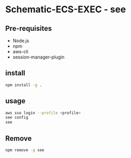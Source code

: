 # Schematic-ECS-EXEC - see

## Pre-requisites

- Node.js
- npm
- aws-cli
- session-manager-plugin

## install

```bash
npm install -g .
```

## usage

```bash
aws sso login --profile <profile>
see config
see
```

## Remove

```bash
npm remove -g see
```
